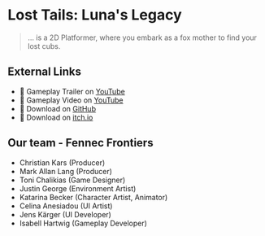 # Lost Tails: Luna's Legacy
> ... is a 2D Platformer, where you embark as a fox mother to find your lost cubs.

## External Links
- 🔗 Gameplay Trailer on [YouTube](https://www.youtube.com/watch?v=RTGO12DfbRk)
- 🔗 Gameplay Video on [YouTube](https://www.youtube.com/watch?v=hv0jHfX3jrg)
- 🔗 Download on [GitHub](https://github.com/mysticalfoxie/LostTails_LunasLegacy/releases/tag/v1.2.0)
- 🔗 Download on [itch.io](https://games-academy.itch.io/lost-tails-lunas-legacy)

## Our team - Fennec Frontiers
- Christian Kars (Producer)
- Mark Allan Lang (Producer)
- Toni Chalikias (Game Designer)
- Justin George (Environment Artist)
- Katarina Becker (Character Artist, Animator)
- Celina Anesiadou (UI Artist)
- Jens Kärger (UI Developer)
- Isabell Hartwig (Gameplay Developer)
